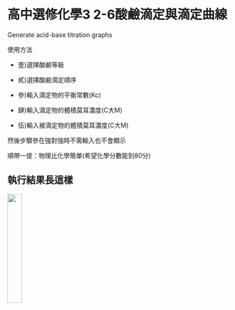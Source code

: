 # 高中選修化學3 2-6酸鹼滴定與滴定曲線

Generate acid-base titration graphs

使用方法

 - 壹)選擇酸鹼等級

 - 貳)選擇酸鹼滴定順序

 - 參)輸入滴定物的平衡常數(Kc)

 - 肆)輸入滴定物的體積莫耳濃度(C大M)

 - 伍)輸入被滴定物的體積莫耳濃度(C大M)

然後步驟參在強對強時不需輸入也不會顯示

順帶一提：物理比化學簡單(希望化學分數能到80分)

## 執行結果長這樣

<p align="left">
  <img src="P_20241118_130531.jpg" width="25%"/>
  <br>
</p>
